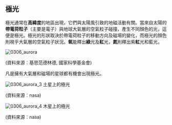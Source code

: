 ## 極光

極光通常在**高緯度**的地區出現，它們與太陽風引致的地磁活動有關。當來自太陽的**帶電荷粒子**（主要是電子）與地球大氣層的空氣粒子碰撞，產生不同顏色的光，這便是極光。極光的形狀取決於帶電荷粒子的移動方向及磁場的變化，而極光的顏色則視乎大氣層的空氣粒子狀況。**氧**能釋出**綠**光及**紅**光，**氮**則釋出紫**紅**光和藍光。

![0306_aurora](./static/0306_aurora.jpg)

(資料來源︰基思范德林德, 國家科學基金會)

凡是擁有大氣層和磁場的星球都有機會出現極光。

![0306_aurora_3](./static/0306_aurora_3.jpg)
土星上的極光

(資料來源︰nasa)

![0306_aurora_4](./static/0306_aurora_4.jpg)
木星上的極光

(資料來源︰nasa)

